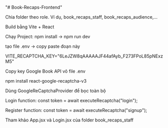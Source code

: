"# Book-Recaps-Frontend" 

Chia folder theo role.
Ví dụ, book_recaps_staff, book_recaps_audience,...

Build bằng Vite + React

Chạy Project: npm install -> npm run dev

tạo file .env -> copy paste đoạn này

VITE_RECAPTCHA_KEY="6LeJZW8qAAAAAJF44afAyb_F273FPoL85pNExzM5"

Copy key Google Book API vô file .env 

npm install react-google-recaptcha-v3

Dùng GoogleReCaptchaProvider để bọc toàn bộ <App />

Login function: const token = await executeRecaptcha("login");

Register function: const token = await executeRecaptcha("signup");

Tham khảo App.jsx và Login.jsx của folder book_recaps_staff 



